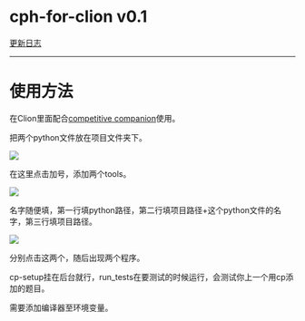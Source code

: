 # cph-for-clion v0.1

[更新日志](https://blog.yangtb2024.me/archives/27)

---

# 使用方法

在Clion里面配合[competitive companion](https://github.com/jmerle/competitive-companion?tab=readme-ov-file)使用。

把两个python文件放在项目文件夹下。

![](https://stripe.serv00.net/thumbnails/bdceac577e24dba4140f15e443754c0d.png)

在这里点击加号，添加两个tools。

![](https://stripe.serv00.net/thumbnails/1a8b9a0ad20bbf88238dce7c75abca28.png)

名字随便填，第一行填python路径，第二行填项目路径+这个python文件的名字，第三行填项目路径。

![](https://stripe.serv00.net/thumbnails/69081efbdc9ad7ab830bd9bb0ec8692a.png)

分别点击这两个，随后出现两个程序。

cp-setup挂在后台就行，run_tests在要测试的时候运行，会测试你上一个用cp添加的题目。

需要添加编译器至环境变量。
